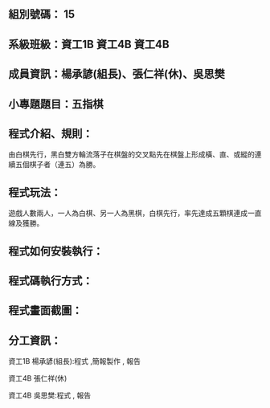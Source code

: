 ## 組別號碼： 15

## 系級班級：資工1B 資工4B 資工4B

## 成員資訊：楊承諺(組長)、張仁祥(休)、吳思樊

## 小專題題目：五指棋

## 程式介紹、規則：
由白棋先行，黑白雙方輪流落子在棋盤的交叉點先在棋盤上形成橫、直、或縱的連續五個棋子者（連五）為勝。
## 程式玩法：
遊戲人數兩人，一人為白棋、另一人為黑棋，白棋先行，率先達成五顆棋連成一直線及獲勝。

## 程式如何安裝執行：

## 程式碼執行方式：

## 程式畫面截圖：

## 分工資訊：
資工1B 楊承諺(組長):程式 ,簡報製作 , 報告

資工4B 張仁祥(休)

資工4B 吳思樊:程式 , 報告
